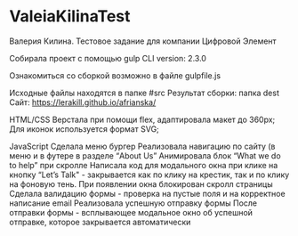 # ValeiaKilinaTest
Валерия Килина. Тестовое задание для компании Цифровой Элемент

Собирала проект с помощью gulp CLI version: 2.3.0

Ознакомиться со сборкой возможно в файле gulpfile.js

Исходные файлы находятся в папке #src
Результат сборки: папка dest
Сайт: https://lerakill.github.io/afrianska/ 

HTML/CSS
Верстала при помощи flex, адаптировала макет до 360px;
Для иконок используется формат SVG;

JavaScript
Сделала меню бургер 
Реализовала навигацию по сайту (в меню и в футере в разделе “About Us”
Анимировала блок “What we do to help” при скролле
Написала код для модального окна при клике на кнопку “Let’s Talk"  -  закрывается как по клику на крестик, так и по клику на фоновую тень. При появлении окна блокирован скролл страницы
Сделала валидацию формы - проверка на пустые поля и на корректное написание email
Реализовала успешную отправку формы
После отправки формы - всплывающее модальное окно об успешной отправке, которое закрывается автоматически

	

